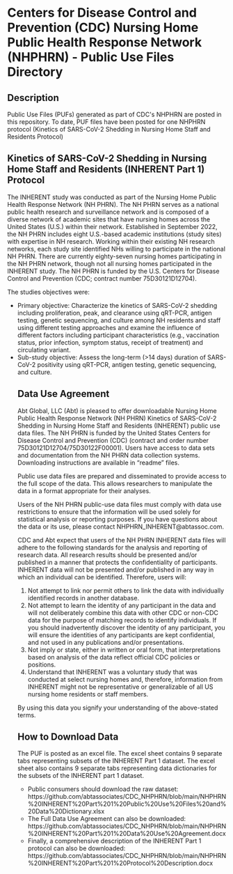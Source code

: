 <h1>Centers for Disease Control and Prevention (CDC) Nursing Home Public Health Response Network (NHPHRN) - Public Use Files Directory</h1>
                                                                                      
<h2>Description</h2>
Public Use Files (PUFs) generated as part of CDC's NHPHRN are posted in this repository.  To date, PUF files have been posted for one NHPHRN protocol (Kinetics of SARS-CoV-2 Shedding in Nursing Home Staff and Residents Protocol)


<h2>Kinetics of SARS-CoV-2 Shedding in Nursing Home Staff and Residents (INHERENT Part 1) Protocol</h2>

<p>The INHERENT study was conducted as part of the Nursing Home Public Health Response Network (NH PHRN). The NH PHRN serves as a national public health research and surveillance network and is composed of a diverse network of academic sites that have nursing homes across the United States (U.S.) within their network. Established in September 2022, the NH PHRN includes eight U.S.-based academic institutions (study sites) with expertise in NH research. Working within their existing NH research networks, each study site identified NHs willing to participate in the national NH PHRN. There are currently eighty-seven nursing homes participating in the NH PHRN network, though not all nursing homes participated in the INHERENT study. The NH PHRN is funded by the U.S. Centers for Disease Control and Prevention (CDC; contract number 75D30121D12704).</p>

<p>The studies objectives were: 
  <ul>
    <li>Primary objective: Characterize the kinetics of SARS-CoV-2 shedding including proliferation, peak, and clearance using qRT-PCR, antigen testing, genetic sequencing, and culture among NH residents and staff using different testing approaches and examine the influence of different factors including participant characteristics (e.g., vaccination status, prior infection, symptom status, receipt of treatment) and circulating variant. </li>
    <li>Sub-study objective: Assess the long-term (>14 days) duration of SARS-CoV-2 positivity using qRT-PCR, antigen testing, genetic sequencing, and culture. </li>
</p>

<h2>Data Use Agreement</h2>
<p></p>Abt Global, LLC (Abt) is pleased to offer downloadable Nursing Home Public Health Response Network (NH PHRN) Kinetics of SARS-CoV-2 Shedding in Nursing Home Staff and Residents (INHERENT) public use data files. The NH PHRN is funded by the United States Centers for Disease Control and Prevention (CDC) (contract and order number 75D30121D12704/75D30122F00001). Users have access to data sets and documentation from the NH PHRN data collection systems. Downloading instructions are available in “readme” files.</p>

<p>Public use data files are prepared and disseminated to provide access to the full scope of the data. This allows researchers to manipulate the data in a format appropriate for their analyses. </p>

<p>Users of the NH PHRN public-use data files must comply with data use restrictions to ensure that the information will be used solely for statistical analysis or reporting purposes. If you have questions about the data or its use, please contact NHPHRN_INHERENT@abtassoc.com.</p>

<p>CDC and Abt expect that users of the NH PHRN INHERENT data files will adhere to the following standards for the analysis and reporting of research data. All research results should be presented and/or published in a manner that protects the confidentiality of participants. INHERENT data will not be presented and/or published in any way in which an individual can be identified. Therefore, users will:
<ol>
<li>Not attempt to link nor permit others to link the data with individually identified records in another database.</li>
<li>	Not attempt to learn the identity of any participant in the data and will not deliberately combine this data with other CDC or non-CDC data for the purpose of matching records to identify individuals. If you should inadvertently discover the identity of any participant, you will ensure the identities of any participants are kept confidential, and not used in any publications and/or presentations.</li>
<li>Not imply or state, either in written or oral form, that interpretations based on analysis of the data reflect official CDC policies or positions.</li>
<li>Understand that INHERENT was a voluntary study that was conducted at select nursing homes and, therefore, information from INHERENT might not be representative or generalizable of all US nursing home residents or staff members.</li>
</ol></p>
<p></p>By using this data you signify your understanding of the above-stated terms.</p>

<h2>How to Download Data</h2>
<p>The PUF is posted as an excel file.  The excel sheet contains 9 separate tabs representing subsets of the INHERENT Part 1 dataset. The excel sheet also contains 9 separate tabs representing data dictionaries for the subsets of the INHERENT part 1 dataset.

<ul>
<li>Public consumers should download the raw dataset: https://github.com/abtassociates/CDC_NHPHRN/blob/main/NHPHRN%20INHERENT%20Part%201%20Public%20Use%20Files%20and%20Data%20Dictionary.xlsx</li>
<li>The Full Data Use Agreement can also be downloaded: https://github.com/abtassociates/CDC_NHPHRN/blob/main/NHPHRN%20INHERENT%20Part%201%20Data%20Use%20Agreement.docx</li>
<li>Finally, a comprehensive description of the INHERENT Part 1 protocol can also be downloaded: https://github.com/abtassociates/CDC_NHPHRN/blob/main/NHPHRN%20INHERENT%20Part%201%20Protocol%20Description.docx</li>


</p>




